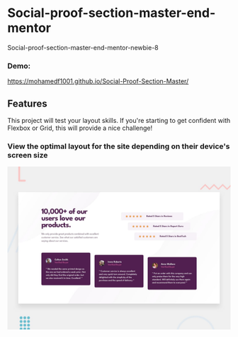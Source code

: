 # Social-proof-section-master-end-mentor

Social-proof-section-master-end-mentor-newbie-8

### Demo:
https://mohamedf1001.github.io/Social-Proof-Section-Master/

## Features

This project will test your layout skills. If you're starting to get confident with Flexbox or Grid, this will provide a nice challenge!

### View the optimal layout for the site depending on their device's screen size

![Getting Started](./design/desktop-preview.jpg)
